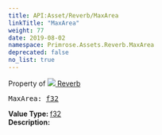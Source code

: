```yaml
---
title: API:Asset/Reverb/MaxArea
linkTitle: "MaxArea"
weight: 77
date: 2019-08-02
namespace: Primrose.Assets.Reverb.MaxArea
deprecated: false
no_list: true
---
```

Property of <a href="/docs/api-reference/Class/Reverb"><img src="/icons/silk/default.png"/>&nbsp;Reverb</a>
<pre class="method-declaration">
MaxArea: <a class="type" href="/docs/api-reference/System/Primitives#single">f32</a></pre>
<b>Value Type: </b>
<a class="type" href="/docs/api-reference/System/Primitives#single">f32</a>
<br/>
<b>Description: </b>